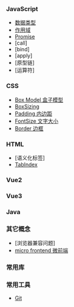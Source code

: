 ### JavaScript

- [数据类型](./JavaScript/date_type.md)
- [作用域](./JavaScript/)
- [Promise](./JavaScript/Promise/index.md)
- [call]
- [bind]
- [apply]
- [原型链]
- [运算符]

### CSS

- [Box Model 盒子模型](./CSS/BoxModel/index.md)
- [BoxSizing](./CSS/BoxSizing/index.md)
- [Padding 内边距](./CSS/padding.md)
- [FontSize 文字大小](./CSS/FontSize/index.md)
- [Border 边框](./CSS/Border/index.md)

### HTML

- [语义化标签]
- [TabIndex](./HTML/TabIndex/index.md)

### Vue2

### Vue3

### Java

### 其它概念

- [浏览器兼容问题]
- [micro frontend 微前端](./MicroFrontend/index.md)

### 常用库

### 常用工具

- [Git](./Commands/Git.md)
